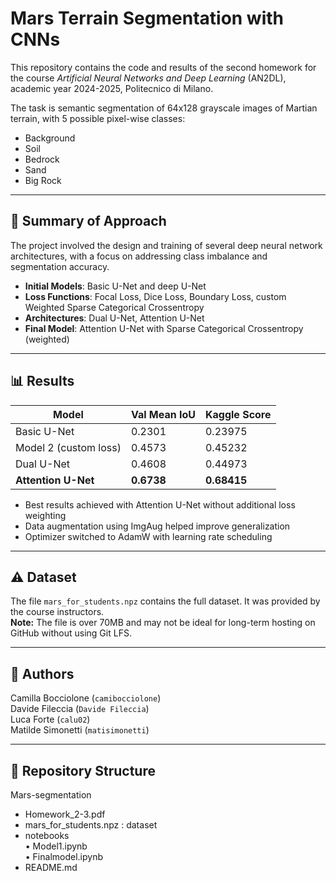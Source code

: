 # Mars Terrain Segmentation with CNNs

This repository contains the code and results of the second homework for the course *Artificial Neural Networks and Deep Learning* (AN2DL), academic year 2024-2025, Politecnico di Milano.

The task is semantic segmentation of 64x128 grayscale images of Martian terrain, with 5 possible pixel-wise classes:
- Background
- Soil
- Bedrock
- Sand
- Big Rock

---

## 🧠 Summary of Approach

The project involved the design and training of several deep neural network architectures, with a focus on addressing class imbalance and segmentation accuracy.

- **Initial Models**: Basic U-Net and deep U-Net  
- **Loss Functions**: Focal Loss, Dice Loss, Boundary Loss, custom Weighted Sparse Categorical Crossentropy  
- **Architectures**: Dual U-Net, Attention U-Net  
- **Final Model**: Attention U-Net with Sparse Categorical Crossentropy (weighted)

---

## 📊 Results

| Model              | Val Mean IoU | Kaggle Score |
|-------------------|--------------|--------------|
| Basic U-Net       | 0.2301       | 0.23975      |
| Model 2 (custom loss) | 0.4573   | 0.45232      |
| Dual U-Net        | 0.4608       | 0.44973      |
| **Attention U-Net** | **0.6738**  | **0.68415**  |

- Best results achieved with Attention U-Net without additional loss weighting  
- Data augmentation using ImgAug helped improve generalization  
- Optimizer switched to AdamW with learning rate scheduling  

---

## ⚠️ Dataset

The file `mars_for_students.npz` contains the full dataset. It was provided by the course instructors.  
**Note:** The file is over 70MB and may not be ideal for long-term hosting on GitHub without using Git LFS.

---

## 📎 Authors

Camilla Bocciolone (`camibocciolone`)  
Davide Fileccia (`Davide Fileccia`)  
Luca Forte (`calu02`)  
Matilde Simonetti (`matisimonetti`)  

---

## 📁 Repository Structure

Mars-segmentation

- Homework_2-3.pdf
- mars_for_students.npz  : dataset
- notebooks  
  • Model1.ipynb  
  • Finalmodel.ipynb
- README.md
